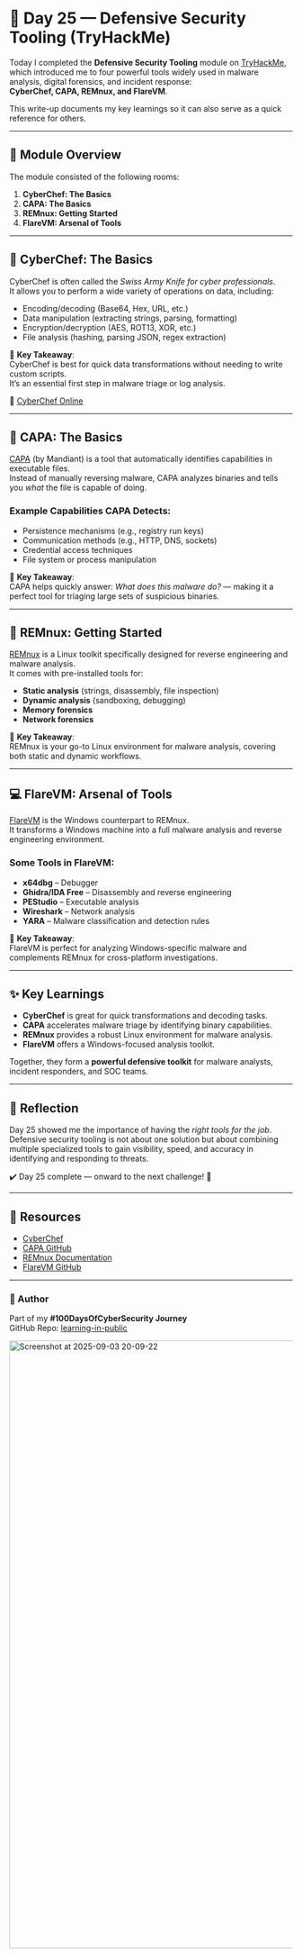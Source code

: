 # 🚀 Day 25 — Defensive Security Tooling (TryHackMe)

Today I completed the **Defensive Security Tooling** module on [TryHackMe](https://tryhackme.com/module/defensive-security-tooling), which introduced me to four powerful tools widely used in malware analysis, digital forensics, and incident response:  
**CyberChef, CAPA, REMnux, and FlareVM**.  

This write-up documents my key learnings so it can also serve as a quick reference for others.

---

## 📂 Module Overview
The module consisted of the following rooms:
1. **CyberChef: The Basics**
2. **CAPA: The Basics**
3. **REMnux: Getting Started**
4. **FlareVM: Arsenal of Tools**

---

## 🍳 CyberChef: The Basics
CyberChef is often called the *Swiss Army Knife for cyber professionals*.  
It allows you to perform a wide variety of operations on data, including:
- Encoding/decoding (Base64, Hex, URL, etc.)
- Data manipulation (extracting strings, parsing, formatting)
- Encryption/decryption (AES, ROT13, XOR, etc.)
- File analysis (hashing, parsing JSON, regex extraction)

🔑 **Key Takeaway**:  
CyberChef is best for quick data transformations without needing to write custom scripts.  
It’s an essential first step in malware triage or log analysis.

📘 [CyberChef Online](https://gchq.github.io/CyberChef/)

---

## 🔎 CAPA: The Basics
[CAPA](https://github.com/mandiant/capa) (by Mandiant) is a tool that automatically identifies capabilities in executable files.  
Instead of manually reversing malware, CAPA analyzes binaries and tells you *what* the file is capable of doing.

### Example Capabilities CAPA Detects:
- Persistence mechanisms (e.g., registry run keys)
- Communication methods (e.g., HTTP, DNS, sockets)
- Credential access techniques
- File system or process manipulation

🔑 **Key Takeaway**:  
CAPA helps quickly answer: *What does this malware do?* — making it a perfect tool for triaging large sets of suspicious binaries.

---

## 🐧 REMnux: Getting Started
[REMnux](https://remnux.org/) is a Linux toolkit specifically designed for reverse engineering and malware analysis.  
It comes with pre-installed tools for:
- **Static analysis** (strings, disassembly, file inspection)
- **Dynamic analysis** (sandboxing, debugging)
- **Memory forensics**
- **Network forensics**

🔑 **Key Takeaway**:  
REMnux is your go-to Linux environment for malware analysis, covering both static and dynamic workflows.

---

## 💻 FlareVM: Arsenal of Tools
[FlareVM](https://github.com/mandiant/flare-vm) is the Windows counterpart to REMnux.  
It transforms a Windows machine into a full malware analysis and reverse engineering environment.

### Some Tools in FlareVM:
- **x64dbg** – Debugger
- **Ghidra/IDA Free** – Disassembly and reverse engineering
- **PEStudio** – Executable analysis
- **Wireshark** – Network analysis
- **YARA** – Malware classification and detection rules

🔑 **Key Takeaway**:  
FlareVM is perfect for analyzing Windows-specific malware and complements REMnux for cross-platform investigations.

---

## ✨ Key Learnings
- **CyberChef** is great for quick transformations and decoding tasks.  
- **CAPA** accelerates malware triage by identifying binary capabilities.  
- **REMnux** provides a robust Linux environment for malware analysis.  
- **FlareVM** offers a Windows-focused analysis toolkit.  

Together, they form a **powerful defensive toolkit** for malware analysts, incident responders, and SOC teams.

---

## 📌 Reflection
Day 25 showed me the importance of having the *right tools for the job*.  
Defensive security tooling is not about one solution but about combining multiple specialized tools to gain visibility, speed, and accuracy in identifying and responding to threats.

✔️ Day 25 complete — onward to the next challenge! 🚀

---

## 🔗 Resources
- [CyberChef](https://gchq.github.io/CyberChef/)  
- [CAPA GitHub](https://github.com/mandiant/capa)  
- [REMnux Documentation](https://remnux.org/docs/)  
- [FlareVM GitHub](https://github.com/mandiant/flare-vm)  

---

### 📝 Author
Part of my **#100DaysOfCyberSecurity Journey**  
GitHub Repo: [learning-in-public](https://github.com/Prxdhxman/learning-in-public/tree/main/tryhackme-daily)

<img width="1920" height="1080" alt="Screenshot at 2025-09-03 20-09-22" src="https://github.com/user-attachments/assets/8004ee90-814f-46f7-af6f-78ff82317aa1" />
